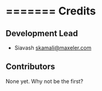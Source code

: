 =======
Credits
=======

Development Lead
----------------

* Siavash <skamali@maxeler.com>


Contributors
------------

None yet. Why not be the first?
